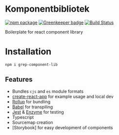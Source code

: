 # Komponentbibliotek

[![npm package](https://img.shields.io/npm/v/grep-component-lib/latest.svg)](https://www.npmjs.com/package/grep-component-lib) [![Greenkeeper badge](https://badges.greenkeeper.io/kimbouvet/component-library-boilerplate.svg)](https://greenkeeper.io/) 
[![Build Status](https://travis-ci.com/kimbouvet/component-library-boilerplate.svg?branch=master)](https://travis-ci.com/kimbouvet/component-library-boilerplate)

Boilerplate for react component library

# Installation

    npm i grep-component-lib

## Features

- Bundles `cjs` and `es` module formats
- [create-react-app](https://github.com/facebookincubator/create-react-app) for example usage and local dev
- [Rollup](https://rollupjs.org/) for bundling
- [Babel](https://babeljs.io/) for transpiling
- [Jest](https://facebook.github.io/jest/) & [Enzyme](https://github.com/airbnb/enzyme)  for testing
- Typescript
- Sourcemap creation
- [Storybook] for easy development of components
